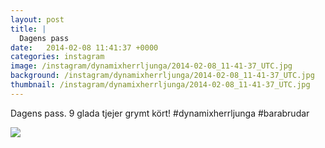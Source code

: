 ```yaml
---
layout: post
title: |
  Dagens pass
date:   2014-02-08 11:41:37 +0000
categories: instagram
image: /instagram/dynamixherrljunga/2014-02-08_11-41-37_UTC.jpg
background: /instagram/dynamixherrljunga/2014-02-08_11-41-37_UTC.jpg
thumbnail: /instagram/dynamixherrljunga/2014-02-08_11-41-37_UTC.jpg
---
```

Dagens pass. 9 glada tjejer grymt kört! #dynamixherrljunga #barabrudar



<img src='/www-dynamix-herrljunga/instagram/dynamixherrljunga/2014-02-08_11-41-37_UTC.jpg' class='img-fluid' />

